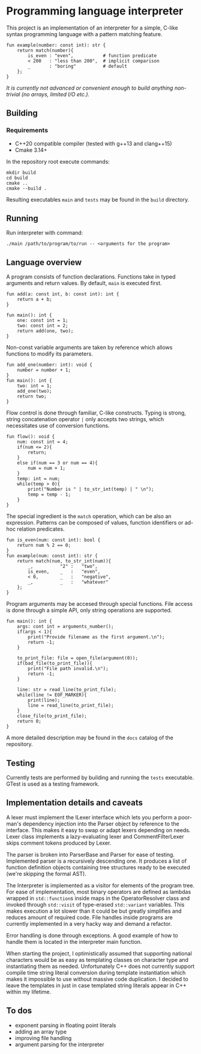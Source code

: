 # Programming language interpreter
This project is an implementation of an interpreter for a simple, C-like syntax programming language with a pattern matching feature.
```
fun example(number: const int): str {
    return match(number){
        is_even : "even",           # function predicate
        < 200   : "less than 200",  # implicit comparison
        _       : "boring"          # default
    };
}
```
*It is currently not advanced or convenient enough to build anything non-trivial (no arrays, limited I/O etc.).*

## Building
### Requirements
- C++20 compatible compiler (tested with g++13 and clang++15)
- Cmake 3.14+

In the repository root execute commands:
```
mkdir build
cd build
cmake ..
cmake --build .
```
Resulting executables `main` and `tests` may be found in the `build` directory.
## Running
Run interpreter with command:
```
./main /path/to/program/to/run -- <arguments for the program>
```

## Language overview

A program consists of function declarations. Functions take in typed arguments and return values. By default, `main` is executed first.
```
fun add(a: const int, b: const int): int {
    return a + b;
}

fun main(): int {
    one: const int = 1;
    two: const int = 2;
    return add(one, two);
}
```
Non-const variable arguments are taken by reference which allows functions to modify its parameters.
```
fun add_one(number: int): void {
    number = number + 1;
}
fun main(): int {
    two: int = 1;
    add_one(two);
    return two;
}
``` 
Flow control is done through familiar, C-like constructs. Typing is strong, string concatenation operator `|` only accepts two strings, which necessitates use of conversion functions. 
```
fun flow(): void {
    num: const int = 4;
    if(num <= 2){
        return;
    }
    else if(num == 3 or num == 4){
        num = num + 1;
    }
    temp: int = num;
    while(temp > 0){
        print("Number is " | to_str_int(temp) | " \n");
        temp = temp - 1;
    }
}
```
The special ingredient is the `match` operation, which can be also an expression. Patterns can be composed of values, function identifiers or ad-hoc relation predicates.
```
fun is_even(num: const int): bool {
    return num % 2 == 0;
}
fun example(num: const int): str {
    return match(num, to_str_int(num)){
        _,          "2" :   "two",
        is_even,    _   :   "even",
        < 0,        _   :   "negative",
        _,          _   :   "whatever"
    };
}
```
Program arguments may be accesed through special functions. File access is done through a simple API, only string operations are supported.
```
fun main(): int {
    args: cont int = arguments_number();
    if(args < 1){
        print("Provide filename as the first argument.\n");
        return -1;
    }

    to_print_file: file = open_file(argument(0));
    if(bad_file(to_print_file)){
        print("File path invalid.\n");
        return -1;
    }

    line: str = read_line(to_print_file);
    while(line != EOF_MARKER){
        print(line);
        line = read_line(to_print_file);
    }
    close_file(to_print_file);
    return 0;
}
```


A more detailed description may be found in the `docs` catalog of the repository.

## Testing
Currently tests are performed by building and running the `tests` executable. GTest is used as a testing framework.

## Implementation details and caveats
A lexer must implement the ILexer interface which lets you perform a poor-man's dependency injection into the Parser object by reference to the interface. This makes it easy to swap or adapt lexers depending on needs. Lexer class implements a lazy-evaluating lexer and CommentFilterLexer skips comment tokens produced by Lexer.

The parser is broken into ParserBase and Parser for ease of testing. Implemented parser is a recursively descending one. It produces a list of function definition objects containing tree structures ready to be executed (we're skipping the formal AST).

The Interpreter is implemented as a visitor for elements of the program tree. For ease of implementation, most binary operators are defined as lambdas wrapped in `std::function`s inside maps in the OperatorResolver class and invoked through `std::visit` of type-erased `std::variant` variables. This makes execution a lot slower than it could be but greatly simplifies and reduces amount of required code. File handles inside programs are currently implemented in a very hacky way and demand a refactor. 

Error handling is done through exceptions. A good example of how to handle them is located in the interpreter main function.

When starting the project, I optimistically assumed that supporting national characters would be as easy as templating classes on character type and instantiating them as needed. Unfortunately C++ does not currently support compile time string literal conversion during template instantiation which makes it impossible to use without massive code duplication. I decided to leave the templates in just in case templated string literals appear in C++ within my lifetime.
## To dos
- exponent parsing in floating point literals
- adding an array type
- improving file handling
- argument parsing for the interpreter